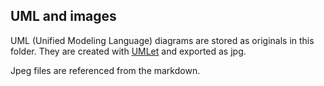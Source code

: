 ## UML and images

UML (Unified Modeling Language) diagrams are stored as originals in this folder.
They are created with [UMLet](http://www.umlet.com/) and exported as jpg.

Jpeg files are referenced from the markdown.
